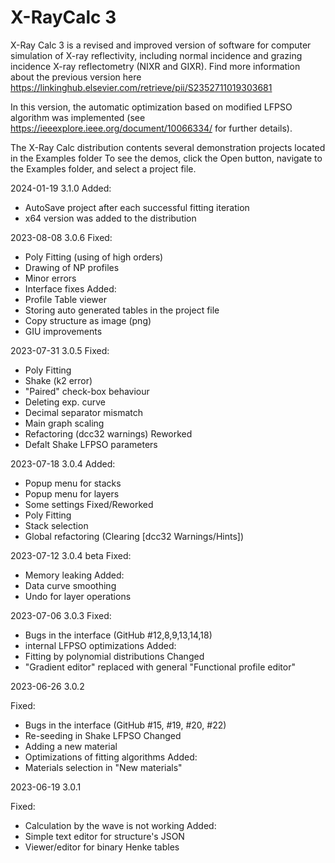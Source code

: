 # X-RayCalc 3

X-Ray Calc 3 is a revised and improved version of software for computer simulation of X-ray reflectivity, including normal incidence and grazing incidence X-ray reflectometry (NIXR and GIXR). Find more information about the previous version here https://linkinghub.elsevier.com/retrieve/pii/S2352711019303681

In this version, the automatic optimization based on modified LFPSO algorithm was implemented (see https://ieeexplore.ieee.org/document/10066334/ for further details).

The X-Ray Calc distribution contents several demonstration projects located in the Examples folder To see the demos, click the Open button, navigate to the Examples folder, and select a project file.

2024-01-19 3.1.0
Added:
 - AutoSave project after each successful fitting iteration
 - x64 version was added to the distribution

2023-08-08 3.0.6
Fixed:
 - Poly Fitting (using of high orders)
 - Drawing of NP profiles
 - Minor errors
 - Interface fixes
Added:
 - Profile Table viewer
 - Storing auto generated tables in the project file
 - Copy structure as image (png) 
 - GIU improvements

2023-07-31 3.0.5
Fixed:
 - Poly Fitting
 - Shake (k2 error)
 - "Paired" check-box behaviour
 - Deleting exp. curve
 - Decimal separator mismatch
 - Main graph scaling
 - Refactoring (dcc32 warnings)
Reworked
 - Defalt Shake LFPSO parameters

2023-07-18 3.0.4
Added:
 - Popup menu for stacks
 - Popup menu for layers
 - Some settings
Fixed/Reworked
 - Poly Fitting
 - Stack selection
 - Global refactoring (Clearing [dcc32 Warnings/Hints]) 

2023-07-12 3.0.4 beta
Fixed:
 - Memory leaking
Added:
 - Data curve smoothing
 - Undo for layer operations


2023-07-06 3.0.3
Fixed:
 - Bugs in the interface (GitHub #12,8,9,13,14,18)
 - internal LFPSO optimizations
Added: 
 - Fitting by polynomial distributions
Changed
 - "Gradient editor" replaced with general "Functional profile editor" 

2023-06-26 3.0.2

Fixed:
 - Bugs in the interface (GitHub #15, #19, #20, #22)
 - Re-seeding in Shake LFPSO
Changed
 - Adding a new material
 - Optimizations of fitting algorithms
Added:
  - Materials selection in "New materials" 

2023-06-19  3.0.1

Fixed: 
  -  Calculation by the wave is not working
Added:
  -  Simple text editor for structure's JSON
  -  Viewer/editor for binary Henke tables  



